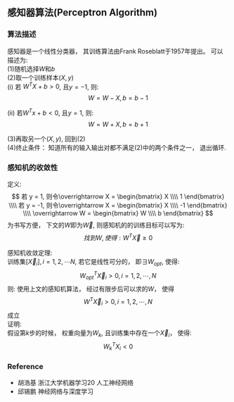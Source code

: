 ## 感知器算法(Perceptron Algorithm)

### 算法描述
感知器是一个线性分类器， 其训练算法由Frank Roseblatt于1957年提出。 可以描述为:  
(1)随机选择$W$和$b$  
(2)取一个训练样本$(X, y)$  
(i) 若 $W^TX + b > 0$, 且$y = -1$, 则:  
$$
W = W - X, b = b - 1
$$

(ii) 若$W^Tx + b < 0$, 且$y = 1$, 则:  
$$
W = W + X, b = b + 1
$$

(3)再取另一个$(X, y)$, 回到(2)  
(4)终止条件： 知道所有的输入输出对都不满足(2)中的两个条件之一， 退出循环.

### 感知机的收敛性
定义:  
$$
若 y = 1, 则令\overrightarrow X = 
\begin{bmatrix}
X \\\\
1
\end{bmatrix} \\\\
若 y = -1, 则令\overrightarrow X = 
\begin{bmatrix}
X \\\\
-1
\end{bmatrix} \\\\ 
\overrightarrow W =
\begin{bmatrix}
W \\\\
b
\end{bmatrix}
$$
为书写方便， 下文的$W$即为$\overrightarrow W$, 则感知机的的训练目标可以写为:
$$
找到W, 使得: W^T\overrightarrow X \geq 0
$$

感知机收敛定理:  
训练集$[\overrightarrow X_i], i=1, 2, \cdots N$, 若它是线性可分的， 即$\exists W_{opt}$, 使得:  
$$
W_{opt}^T\overrightarrow X_i > 0,  i = 1, 2, \cdots, N
$$
则: 使用上文的感知机算法， 经过有限步后可以求的$W$， 使得
$$
W^T\overrightarrow X_i > 0,  i = 1, 2, \cdots, N
$$
成立  
证明:  
假设第$k$步的时候， 权重向量为$W_k$, 且训练集中存在一个$\overrightarrow X_i$， 使得:
$$
W_k^TX_i < 0
$$


### Reference
* 胡浩基 浙江大学机器学习20 人工神经网络
* 邱锡鹏 神经网络与深度学习
